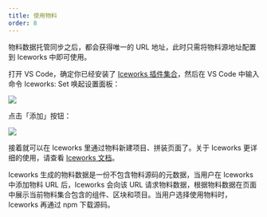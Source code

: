 ```yaml
---
title: 使用物料
order: 8
---
```


物料数据托管同步之后，都会获得唯一的 URL 地址，此时只需将物料源地址配置到 Iceworks 中即可使用。

打开 VS Code，确定你已经安装了 [Iceworks 插件集合](https://marketplace.visualstudio.com/items?itemName=iceworks-team.iceworks)，然后在 VS Code 中输入命令 Iceworks: Set 唤起设置面板：

![](https://img.alicdn.com/tfs/TB1mnuDXCslXu8jSZFuXXXg7FXa-1082-685.png)

点击「添加」按钮：

![](https://img.alicdn.com/tfs/TB1GosubCR26e4jSZFEXXbwuXXa-1039-743.png)

接着就可以在 Iceworks 里通过物料新建项目、拼装页面了。关于 Iceworks 更详细的使用，请查看 [Iceworks 文档](/pack/about.md)。

Iceworks 生成的物料数据是一份不包含物料源码的元数据，当用户在 Iceworks 中添加物料 URL 后，Iceworks 会向该 URL 请求物料数据，根据物料数据在页面中展示当前物料集合包含的组件、区块和项目。当用户选择使用物料时，Iceworks 再通过 npm 下载源码。
